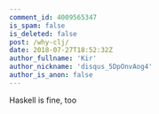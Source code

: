 ```yaml
---
comment_id: 4009565347
is_spam: false
is_deleted: false
post: /why-clj/
date: 2018-07-27T18:52:32Z
author_fullname: 'Kir'
author_nickname: 'disqus_5DpOnvAog4'
author_is_anon: false
---
```


<p>Haskell is fine, too</p>
